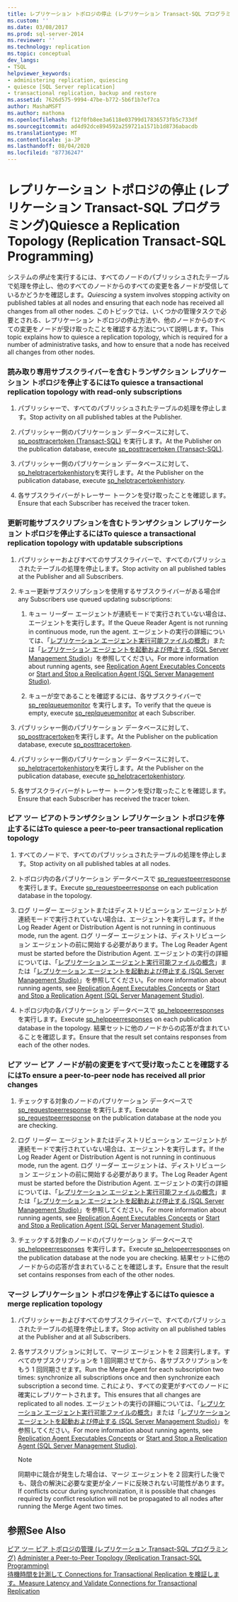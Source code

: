 ```yaml
---
title: レプリケーション トポロジの停止 (レプリケーション Transact-SQL プログラミング) | Microsoft Docs
ms.custom: ''
ms.date: 03/08/2017
ms.prod: sql-server-2014
ms.reviewer: ''
ms.technology: replication
ms.topic: conceptual
dev_langs:
- TSQL
helpviewer_keywords:
- administering replication, quiescing
- quiesce [SQL Server replication]
- transactional replication, backup and restore
ms.assetid: 7626d575-9994-47be-b772-5b6f1b7ef7ca
author: MashaMSFT
ms.author: mathoma
ms.openlocfilehash: f12f0fb8ee3a6118e03799d17836573fb5c733df
ms.sourcegitcommit: ad4d92dce894592a259721a1571b1d8736abacdb
ms.translationtype: MT
ms.contentlocale: ja-JP
ms.lasthandoff: 08/04/2020
ms.locfileid: "87736247"
---
```

# <a name="quiesce-a-replication-topology-replication-transact-sql-programming"></a><span data-ttu-id="7de62-102">レプリケーション トポロジの停止 (レプリケーション Transact-SQL プログラミング)</span><span class="sxs-lookup"><span data-stu-id="7de62-102">Quiesce a Replication Topology (Replication Transact-SQL Programming)</span></span>
  <span data-ttu-id="7de62-103"> システムの*停止*を実行するには、すべてのノードのパブリッシュされたテーブルで処理を停止し、他のすべてのノードからのすべての変更を各ノードが受信しているかどうかを確認します。</span><span class="sxs-lookup"><span data-stu-id="7de62-103">*Quiescing* a system involves stopping activity on published tables at all nodes and ensuring that each node has received all changes from all other nodes.</span></span> <span data-ttu-id="7de62-104">このトピックでは、いくつかの管理タスクで必要とされる、レプリケーション トポロジの停止方法や、他のノードからのすべての変更をノードが受け取ったことを確認する方法について説明します。</span><span class="sxs-lookup"><span data-stu-id="7de62-104">This topic explains how to quiesce a replication topology, which is required for a number of administrative tasks, and how to ensure that a node has received all changes from other nodes.</span></span>  
  
### <a name="to-quiesce-a-transactional-replication-topology-with-read-only-subscriptions"></a><span data-ttu-id="7de62-105">読み取り専用サブスクライバーを含むトランザクション レプリケーション トポロジを停止するには</span><span class="sxs-lookup"><span data-stu-id="7de62-105">To quiesce a transactional replication topology with read-only subscriptions</span></span>  
  
1.  <span data-ttu-id="7de62-106">パブリッシャーで、すべてのパブリッシュされたテーブルの処理を停止します。</span><span class="sxs-lookup"><span data-stu-id="7de62-106">Stop activity on all published tables at the Publisher.</span></span>  
  
2.  <span data-ttu-id="7de62-107">パブリッシャー側のパブリケーション データベースに対して、[sp_posttracertoken &#40;Transact-SQL&#41;](/sql/relational-databases/system-stored-procedures/sp-posttracertoken-transact-sql) を実行します。</span><span class="sxs-lookup"><span data-stu-id="7de62-107">At the Publisher on the publication database, execute [sp_posttracertoken &#40;Transact-SQL&#41;](/sql/relational-databases/system-stored-procedures/sp-posttracertoken-transact-sql).</span></span>  
  
3.  <span data-ttu-id="7de62-108">パブリッシャー側のパブリケーション データベースに対して、 [sp_helptracertokenhistory](/sql/relational-databases/system-stored-procedures/sp-helptracertokenhistory-transact-sql)を実行します。</span><span class="sxs-lookup"><span data-stu-id="7de62-108">At the Publisher on the publication database, execute [sp_helptracertokenhistory](/sql/relational-databases/system-stored-procedures/sp-helptracertokenhistory-transact-sql).</span></span>  
  
4.  <span data-ttu-id="7de62-109">各サブスクライバーがトレーサー トークンを受け取ったことを確認します。</span><span class="sxs-lookup"><span data-stu-id="7de62-109">Ensure that each Subscriber has received the tracer token.</span></span>  
  
### <a name="to-quiesce-a-transactional-replication-topology-with-updatable-subscriptions"></a><span data-ttu-id="7de62-110">更新可能サブスクリプションを含むトランザクション レプリケーション トポロジを停止するには</span><span class="sxs-lookup"><span data-stu-id="7de62-110">To quiesce a transactional replication topology with updatable subscriptions</span></span>  
  
1.  <span data-ttu-id="7de62-111">パブリッシャーおよびすべてのサブスクライバーで、すべてのパブリッシュされたテーブルの処理を停止します。</span><span class="sxs-lookup"><span data-stu-id="7de62-111">Stop activity on all published tables at the Publisher and all Subscribers.</span></span>  
  
2.  <span data-ttu-id="7de62-112">キュー更新サブスクリプションを使用するサブスクライバーがある場合</span><span class="sxs-lookup"><span data-stu-id="7de62-112">If any Subscribers use queued updating subscriptions:</span></span>  
  
    1.  <span data-ttu-id="7de62-113">キュー リーダー エージェントが連続モードで実行されていない場合は、エージェントを実行します。</span><span class="sxs-lookup"><span data-stu-id="7de62-113">If the Queue Reader Agent is not running in continuous mode, run the agent.</span></span> <span data-ttu-id="7de62-114">エージェントの実行の詳細については、「[レプリケーション エージェント実行可能ファイルの概念](../concepts/replication-agent-executables-concepts.md)」または「[レプリケーション エージェントを起動および停止する &#40;SQL Server Management Studio&#41;](../agents/start-and-stop-a-replication-agent-sql-server-management-studio.md)」を参照してください。</span><span class="sxs-lookup"><span data-stu-id="7de62-114">For more information about running agents, see [Replication Agent Executables Concepts](../concepts/replication-agent-executables-concepts.md) or [Start and Stop a Replication Agent &#40;SQL Server Management Studio&#41;](../agents/start-and-stop-a-replication-agent-sql-server-management-studio.md).</span></span>  
  
    2.  <span data-ttu-id="7de62-115">キューが空であることを確認するには、各サブスクライバーで [sp_replqueuemonitor](/sql/relational-databases/system-stored-procedures/sp-replqueuemonitor-transact-sql) を実行します。</span><span class="sxs-lookup"><span data-stu-id="7de62-115">To verify that the queue is empty, execute [sp_replqueuemonitor](/sql/relational-databases/system-stored-procedures/sp-replqueuemonitor-transact-sql) at each Subscriber.</span></span>  
  
3.  <span data-ttu-id="7de62-116">パブリッシャー側のパブリケーション データベースに対して、 [sp_posttracertoken](/sql/relational-databases/system-stored-procedures/sp-posttracertoken-transact-sql)を実行します。</span><span class="sxs-lookup"><span data-stu-id="7de62-116">At the Publisher on the publication database, execute [sp_posttracertoken](/sql/relational-databases/system-stored-procedures/sp-posttracertoken-transact-sql).</span></span>  
  
4.  <span data-ttu-id="7de62-117">パブリッシャー側のパブリケーション データベースに対して、 [sp_helptracertokenhistory](/sql/relational-databases/system-stored-procedures/sp-helptracertokenhistory-transact-sql)を実行します。</span><span class="sxs-lookup"><span data-stu-id="7de62-117">At the Publisher on the publication database, execute [sp_helptracertokenhistory](/sql/relational-databases/system-stored-procedures/sp-helptracertokenhistory-transact-sql).</span></span>  
  
5.  <span data-ttu-id="7de62-118">各サブスクライバーがトレーサー トークンを受け取ったことを確認します。</span><span class="sxs-lookup"><span data-stu-id="7de62-118">Ensure that each Subscriber has received the tracer token.</span></span>  
  
### <a name="to-quiesce-a-peer-to-peer-transactional-replication-topology"></a><span data-ttu-id="7de62-119">ピア ツー ピアのトランザクション レプリケーション トポロジを停止するには</span><span class="sxs-lookup"><span data-stu-id="7de62-119">To quiesce a peer-to-peer transactional replication topology</span></span>  
  
1.  <span data-ttu-id="7de62-120">すべてのノードで、すべてのパブリッシュされたテーブルの処理を停止します。</span><span class="sxs-lookup"><span data-stu-id="7de62-120">Stop activity on all published tables at all nodes.</span></span>  
  
2.  <span data-ttu-id="7de62-121">トポロジ内の各パブリケーション データベースで [sp_requestpeerresponse](/sql/relational-databases/system-stored-procedures/sp-requestpeerresponse-transact-sql) を実行します。</span><span class="sxs-lookup"><span data-stu-id="7de62-121">Execute [sp_requestpeerresponse](/sql/relational-databases/system-stored-procedures/sp-requestpeerresponse-transact-sql) on each publication database in the topology.</span></span>  
  
3.  <span data-ttu-id="7de62-122">ログ リーダー エージェントまたはディストリビューション エージェントが連続モードで実行されていない場合は、エージェントを実行します。</span><span class="sxs-lookup"><span data-stu-id="7de62-122">If the Log Reader Agent or Distribution Agent is not running in continuous mode, run the agent.</span></span> <span data-ttu-id="7de62-123">ログ リーダー エージェントは、ディストリビューション エージェントの前に開始する必要があります。</span><span class="sxs-lookup"><span data-stu-id="7de62-123">The Log Reader Agent must be started before the Distribution Agent.</span></span> <span data-ttu-id="7de62-124">エージェントの実行の詳細については、「[レプリケーション エージェント実行可能ファイルの概念](../concepts/replication-agent-executables-concepts.md)」または「[レプリケーション エージェントを起動および停止する &#40;SQL Server Management Studio&#41;](../agents/start-and-stop-a-replication-agent-sql-server-management-studio.md)」を参照してください。</span><span class="sxs-lookup"><span data-stu-id="7de62-124">For more information about running agents, see [Replication Agent Executables Concepts](../concepts/replication-agent-executables-concepts.md) or [Start and Stop a Replication Agent &#40;SQL Server Management Studio&#41;](../agents/start-and-stop-a-replication-agent-sql-server-management-studio.md).</span></span>  
  
4.  <span data-ttu-id="7de62-125">トポロジ内の各パブリケーション データベースで [sp_helppeerresponses](/sql/relational-databases/system-stored-procedures/sp-helppeerresponses-transact-sql) を実行します。</span><span class="sxs-lookup"><span data-stu-id="7de62-125">Execute [sp_helppeerresponses](/sql/relational-databases/system-stored-procedures/sp-helppeerresponses-transact-sql) on each publication database in the topology.</span></span> <span data-ttu-id="7de62-126">結果セットに他のノードからの応答が含まれていることを確認します。</span><span class="sxs-lookup"><span data-stu-id="7de62-126">Ensure that the result set contains responses from each of the other nodes.</span></span>  
  
### <a name="to-ensure-a-peer-to-peer-node-has-received-all-prior-changes"></a><span data-ttu-id="7de62-127">ピア ツー ピア ノードが前の変更をすべて受け取ったことを確認するには</span><span class="sxs-lookup"><span data-stu-id="7de62-127">To ensure a peer-to-peer node has received all prior changes</span></span>  
  
1.  <span data-ttu-id="7de62-128">チェックする対象のノードのパブリケーション データベースで [sp_requestpeerresponse](/sql/relational-databases/system-stored-procedures/sp-requestpeerresponse-transact-sql) を実行します。</span><span class="sxs-lookup"><span data-stu-id="7de62-128">Execute [sp_requestpeerresponse](/sql/relational-databases/system-stored-procedures/sp-requestpeerresponse-transact-sql) on the publication database at the node you are checking.</span></span>  
  
2.  <span data-ttu-id="7de62-129">ログ リーダー エージェントまたはディストリビューション エージェントが連続モードで実行されていない場合は、エージェントを実行します。</span><span class="sxs-lookup"><span data-stu-id="7de62-129">If the Log Reader Agent or Distribution Agent is not running in continuous mode, run the agent.</span></span> <span data-ttu-id="7de62-130">ログ リーダー エージェントは、ディストリビューション エージェントの前に開始する必要があります。</span><span class="sxs-lookup"><span data-stu-id="7de62-130">The Log Reader Agent must be started before the Distribution Agent.</span></span> <span data-ttu-id="7de62-131">エージェントの実行の詳細については、「[レプリケーション エージェント実行可能ファイルの概念](../concepts/replication-agent-executables-concepts.md)」または「[レプリケーション エージェントを起動および停止する &#40;SQL Server Management Studio&#41;](../agents/start-and-stop-a-replication-agent-sql-server-management-studio.md)」を参照してください。</span><span class="sxs-lookup"><span data-stu-id="7de62-131">For more information about running agents, see [Replication Agent Executables Concepts](../concepts/replication-agent-executables-concepts.md) or [Start and Stop a Replication Agent &#40;SQL Server Management Studio&#41;](../agents/start-and-stop-a-replication-agent-sql-server-management-studio.md).</span></span>  
  
3.  <span data-ttu-id="7de62-132">チェックする対象のノードのパブリケーション データベースで [sp_helppeerresponses](/sql/relational-databases/system-stored-procedures/sp-helppeerresponses-transact-sql) を実行します。</span><span class="sxs-lookup"><span data-stu-id="7de62-132">Execute [sp_helppeerresponses](/sql/relational-databases/system-stored-procedures/sp-helppeerresponses-transact-sql) on the publication database at the node you are checking.</span></span> <span data-ttu-id="7de62-133">結果セットに他のノードからの応答が含まれていることを確認します。</span><span class="sxs-lookup"><span data-stu-id="7de62-133">Ensure that the result set contains responses from each of the other nodes.</span></span>  
  
### <a name="to-quiesce-a-merge-replication-topology"></a><span data-ttu-id="7de62-134">マージ レプリケーション トポロジを停止するには</span><span class="sxs-lookup"><span data-stu-id="7de62-134">To quiesce a merge replication topology</span></span>  
  
1.  <span data-ttu-id="7de62-135">パブリッシャーおよびすべてのサブスクライバーで、すべてのパブリッシュされたテーブルの処理を停止します。</span><span class="sxs-lookup"><span data-stu-id="7de62-135">Stop activity on all published tables at the Publisher and at all Subscribers.</span></span>  
  
2.  <span data-ttu-id="7de62-136">各サブスクリプションに対して、マージ エージェントを 2 回実行します。すべてのサブスクリプションを 1 回同期させてから、各サブスクリプションをもう 1 回同期させます。</span><span class="sxs-lookup"><span data-stu-id="7de62-136">Run the Merge Agent for each subscription two times: synchronize all subscriptions once and then synchronize each subscription a second time.</span></span> <span data-ttu-id="7de62-137">これにより、すべての変更がすべてのノードに確実にレプリケートされます。</span><span class="sxs-lookup"><span data-stu-id="7de62-137">This ensures that all changes are replicated to all nodes.</span></span> <span data-ttu-id="7de62-138">エージェントの実行の詳細については、「[レプリケーション エージェント実行可能ファイルの概念](../concepts/replication-agent-executables-concepts.md)」または「[レプリケーション エージェントを起動および停止する &#40;SQL Server Management Studio&#41;](../agents/start-and-stop-a-replication-agent-sql-server-management-studio.md)」を参照してください。</span><span class="sxs-lookup"><span data-stu-id="7de62-138">For more information about running agents, see [Replication Agent Executables Concepts](../concepts/replication-agent-executables-concepts.md) or [Start and Stop a Replication Agent &#40;SQL Server Management Studio&#41;](../agents/start-and-stop-a-replication-agent-sql-server-management-studio.md).</span></span>  
  
    > [!NOTE]  
    >  <span data-ttu-id="7de62-139">同期中に競合が発生した場合は、マージ エージェントを 2 回実行した後でも、競合の解決に必要な変更が全ノードに反映されない可能性があります。</span><span class="sxs-lookup"><span data-stu-id="7de62-139">If conflicts occur during synchronization, it is possible that changes required by conflict resolution will not be propagated to all nodes after running the Merge Agent two times.</span></span>  
  
## <a name="see-also"></a><span data-ttu-id="7de62-140">参照</span><span class="sxs-lookup"><span data-stu-id="7de62-140">See Also</span></span>  
 <span data-ttu-id="7de62-141">[ピア ツー ピア トポロジの管理 &#40;レプリケーション Transact-SQL プログラミング&#41;](administer-a-peer-to-peer-topology-replication-transact-sql-programming.md) </span><span class="sxs-lookup"><span data-stu-id="7de62-141">[Administer a Peer-to-Peer Topology &#40;Replication Transact-SQL Programming&#41;](administer-a-peer-to-peer-topology-replication-transact-sql-programming.md) </span></span>  
 [<span data-ttu-id="7de62-142">待機時間を計測して Connections for Transactional Replication を検証します。</span><span class="sxs-lookup"><span data-stu-id="7de62-142">Measure Latency and Validate Connections for Transactional Replication</span></span>](../monitor/measure-latency-and-validate-connections-for-transactional-replication.md)  
  
  
